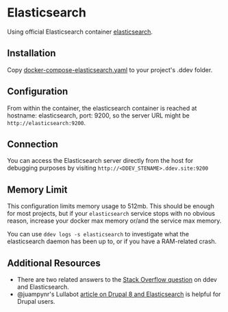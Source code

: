 # Elasticsearch

Using official Elasticsearch container [elasticsearch](https://hub.docker.com/_/elasticsearch).

## Installation

Copy [docker-compose-elasticsearch.yaml](docker-compose-elasticsearch.yaml) to your project's .ddev folder.

## Configuration

From within the container, the elasticsearch container is reached at hostname: elasticsearch, port: 9200, so the server URL might be `http://elasticsearch:9200`.

## Connection

You can access the Elasticsearch server directly from the host for debugging purposes by visiting `http://<DDEV_STENAME>.ddev.site:9200`

## Memory Limit

This configuration limits memory usage to 512mb. This should be enough for most projects, but if your `elasticsearch` service stops with no obvious reason, increase your docker max memory or/and the service max memory.  

You can use `ddev logs -s elasticsearch` to investigate what the elasticsearch daemon has been up to, or if you have a RAM-related crash.

## Additional Resources

* There are two related answers to the [Stack Overflow question](https://stackoverflow.com/questions/54575785/how-can-i-use-an-elasticsearch-add-on-container-service-with-ddev) on ddev and Elasticsearch.
* @juampynr's Lullabot [article on Drupal 8 and Elasticsearch](https://www.lullabot.com/articles/indexing-content-from-drupal-8-to-elasticsearch) is helpful for Drupal users.

